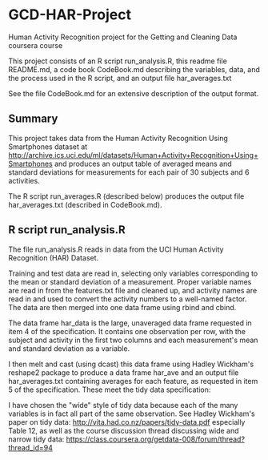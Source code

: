 GCD-HAR-Project
===============

Human Activity Recognition project for the Getting and Cleaning Data coursera course

This project consists of an R script run\_analysis.R, this readme file README.md, a code book CodeBook.md describing the variables, data, and the process used in the R script, and an output file har\_averages.txt

See the file CodeBook.md for an extensive description of the output format.

Summary
---------------

This project takes data from the Human Activity Recognition Using Smartphones dataset at http://archive.ics.uci.edu/ml/datasets/Human+Activity+Recognition+Using+Smartphones and produces an output table of averaged means and standard deviations for measurements for each pair of 30 subjects and 6 activities.

The R script run\_averages.R (described below) produces the output file har\_averages.txt (described in CodeBook.md).


R script run\_analysis.R
---------------

The file run\_analysis.R reads in data from the UCI Human Activity Recognition (HAR) Dataset.

Training and test data are read in, selecting only variables corresponding to the mean or standard deviation of a measurement. Proper variable names are read in from the features.txt file and cleaned up, and activity names are read in and used to convert the activity numbers to a well-named factor. The data are then merged into one data frame using rbind and cbind.

The data frame har\_data is the large, unaveraged data frame requested in item 4 of the specification. It contains one observation per row, with the subject and activity in the first two columns and each measurement's mean and standard deviation as a variable.

I then melt and cast (using dcast) this data frame using Hadley Wickham's reshape2 package to produce a data frame har\_ave and an output file har\_averages.txt containing averages for each feature, as requested in item 5 of the specification. These meet the tidy data specification:

I have chosen the "wide" style of tidy data because each of the many variables is in fact all part of the same observation. See Hadley Wickham's paper on tidy data: http://vita.had.co.nz/papers/tidy-data.pdf especially Table 12, as well as the course discussion thread discussing wide and narrow tidy data: https://class.coursera.org/getdata-008/forum/thread?thread_id=94
